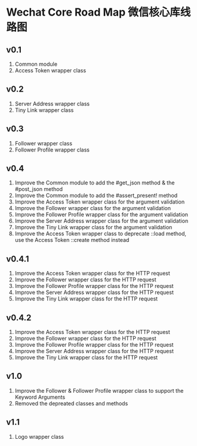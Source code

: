 # Wechat Core Road Map 微信核心库线路图

## v0.1
1. Common module
2. Access Token wrapper class

## v0.2
1. Server Address wrapper class
2. Tiny Link wrapper class

## v0.3
1. Follower wrapper class
2. Follower Profile wrapper class

## v0.4
1. Improve the Common module to add the #get_json method & the #post_json method
2. Improve the Common module to add the #assert_present! method
3. Improve the Access Token wrapper class for the argument validation
4. Improve the Follower wrapper class for the argument validation
5. Improve the Follower Profile wrapper class for the argument validation
6. Improve the Server Address wrapper class for the argument validation
7. Improve the Tiny Link wrapper class for the argument validation
8. Improve the Access Token wrapper class to deprecate ::load method, use the Access Token ::create method instead

## v0.4.1
1. Improve the Access Token wrapper class for the HTTP request
2. Improve the Follower wrapper class for the HTTP request
3. Improve the Follower Profile wrapper class for the HTTP request
4. Improve the Server Address wrapper class for the HTTP request
5. Improve the Tiny Link wrapper class for the HTTP request

## v0.4.2
1. Improve the Access Token wrapper class for the HTTP request
2. Improve the Follower wrapper class for the HTTP request
3. Improve the Follower Profile wrapper class for the HTTP request
4. Improve the Server Address wrapper class for the HTTP request
5. Improve the Tiny Link wrapper class for the HTTP request

## v1.0
1. Improve the Follower & Follower Profile wrapper class to support the Keyword Arguments
2. Removed the depreated classes and methods

## v1.1
1. Logo wrapper class
